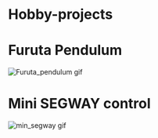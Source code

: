 # Hobby-projects

# Furuta Pendulum

![Furuta_pendulum gif](https://user-images.githubusercontent.com/86435953/123510005-43188780-d679-11eb-953a-4e652f0787d0.gif)

# Mini SEGWAY control
![min_segway gif](https://user-images.githubusercontent.com/86435953/123510247-abb43400-d67a-11eb-9411-6cbe7b769792.gif)
